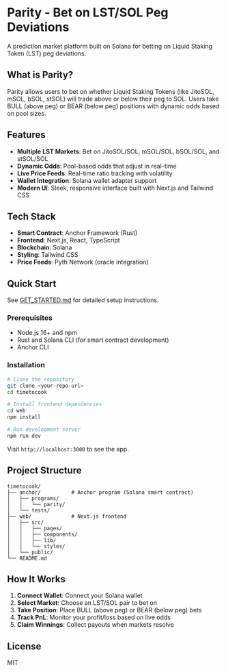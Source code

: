 # Parity - Bet on LST/SOL Peg Deviations

A prediction market platform built on Solana for betting on Liquid Staking Token (LST) peg deviations.

## What is Parity?

Parity allows users to bet on whether Liquid Staking Tokens (like JitoSOL, mSOL, bSOL, stSOL) will trade above or below their peg to SOL. Users take BULL (above peg) or BEAR (below peg) positions with dynamic odds based on pool sizes.

## Features

- **Multiple LST Markets**: Bet on JitoSOL/SOL, mSOL/SOL, bSOL/SOL, and stSOL/SOL
- **Dynamic Odds**: Pool-based odds that adjust in real-time
- **Live Price Feeds**: Real-time ratio tracking with volatility
- **Wallet Integration**: Solana wallet adapter support
- **Modern UI**: Sleek, responsive interface built with Next.js and Tailwind CSS

## Tech Stack

- **Smart Contract**: Anchor Framework (Rust)
- **Frontend**: Next.js, React, TypeScript
- **Blockchain**: Solana
- **Styling**: Tailwind CSS
- **Price Feeds**: Pyth Network (oracle integration)

## Quick Start

See [GET_STARTED.md](./GET_STARTED.md) for detailed setup instructions.

### Prerequisites

- Node.js 16+ and npm
- Rust and Solana CLI (for smart contract development)
- Anchor CLI

### Installation

```bash
# Clone the repository
git clone <your-repo-url>
cd timetocook

# Install frontend dependencies
cd web
npm install

# Run development server
npm run dev
```

Visit `http://localhost:3000` to see the app.

## Project Structure

```
timetocook/
├── anchor/          # Anchor program (Solana smart contract)
│   ├── programs/
│   │   └── parity/
│   └── tests/
├── web/             # Next.js frontend
│   ├── src/
│   │   ├── pages/
│   │   ├── components/
│   │   ├── lib/
│   │   └── styles/
│   └── public/
└── README.md
```

## How It Works

1. **Connect Wallet**: Connect your Solana wallet
2. **Select Market**: Choose an LST/SOL pair to bet on
3. **Take Position**: Place BULL (above peg) or BEAR (below peg) bets
4. **Track PnL**: Monitor your profit/loss based on live odds
5. **Claim Winnings**: Collect payouts when markets resolve

## License

MIT

